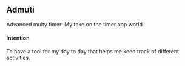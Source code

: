 ## Admuti
Advanced multy timer: My take on the timer app world

#### Intention
To have a tool for my day to day that helps me keeo track of different activities.
